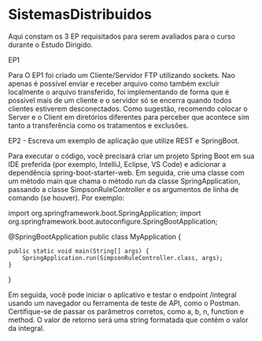 # SistemasDistribuidos
Aqui constam os 3 EP requisitados para serem avaliados para o curso durante o Estudo Dirigido.

EP1

Para O EP1 foi criado um Cliente/Servidor FTP utilizando sockets. Nao apenas é possível enviar e receber arquivo como também excluir localmente o arquivo transferido, foi implementando de forma que é possivel mais de um cliente e o servidor só se encerra quando todos clientes estiverem desconectados. Como sugestão, recomendo colocar o Server e o Client em diretórios diferentes para perceber que acontece sim tanto a transferência como os tratamentos e exclusões.

EP2 - Escreva um exemplo de aplicação que utilize REST e SpringBoot.

Para executar o código, você precisará criar um projeto Spring Boot em sua IDE preferida (por exemplo, IntelliJ, Eclipse, VS Code) e adicionar a dependência spring-boot-starter-web. Em seguida, crie uma classe com um método main que chama o método run da classe SpringApplication, passando a classe SimpsonRuleController e os argumentos de linha de comando (se houver). Por exemplo:

import org.springframework.boot.SpringApplication;
import org.springframework.boot.autoconfigure.SpringBootApplication;

@SpringBootApplication
public class MyApplication {

    public static void main(String[] args) {
        SpringApplication.run(SimpsonRuleController.class, args);
    }
}

Em seguida, você pode iniciar o aplicativo e testar o endpoint /integral usando um navegador ou ferramenta de teste de API, como o Postman. Certifique-se de passar os parâmetros corretos, como a, b, n, function e method. O valor de retorno será uma string formatada que contém o valor da integral.
